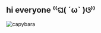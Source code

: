 ## hi everyone ⁽⁽ଘ( ˊωˋ )ଓ⁾⁾

![capybara](https://www.icegif.com/wp-content/uploads/2023/04/icegif-1080.gif)
